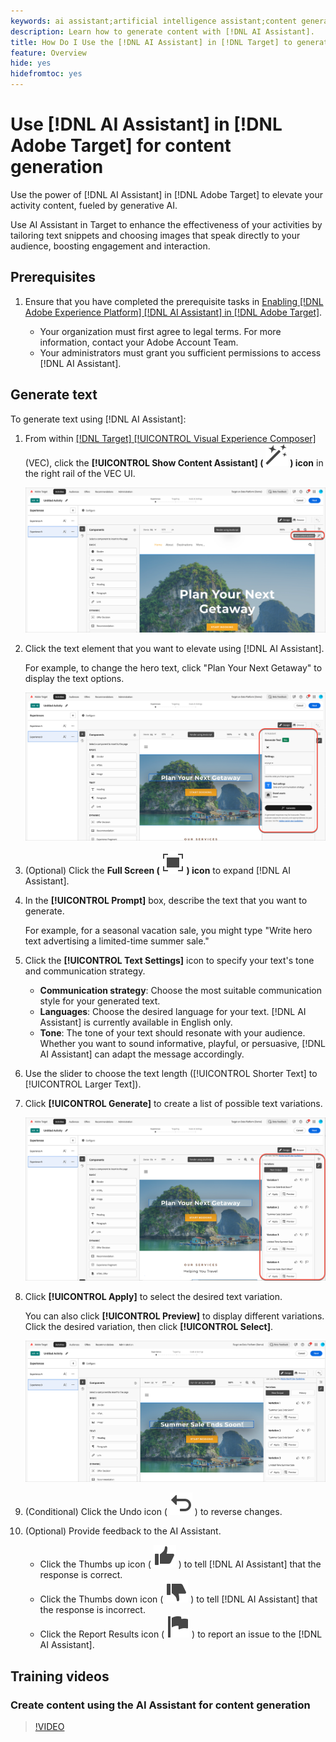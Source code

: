 ```yaml
---
keywords: ai assistant;artificial intelligence assistant;content generation;content accelerator
description: Learn how to generate content with [!DNL AI Assistant].
title: How Do I Use the [!DNL AI Assistant] in [!DNL Target] to generate content?
feature: Overview
hide: yes
hidefromtoc: yes
---
```

# Use [!DNL AI Assistant] in [!DNL Adobe Target] for content generation

Use the power of [!DNL AI Assistant] in [!DNL Adobe Target] to elevate your activity content, fueled by generative AI.

Use AI Assistant in Target to enhance the effectiveness of your activities by tailoring text snippets and choosing images that speak directly to your audience, boosting engagement and interaction.

## Prerequisites

1. Ensure that you have completed the prerequisite tasks in [Enabling [!DNL Adobe Experience Platform] [!DNL AI Assistant] in [!DNL Adobe Target]](/help/main/c-intro/enabling-ai-assistant.md).

   * Your organization must first agree to legal terms. For more information, contact your Adobe Account Team.
   * Your administrators must grant you sufficient permissions to access [!DNL AI Assistant].

## Generate text

To generate text using [!DNL AI Assistant]:

1. From within [[!DNL Target] [!UICONTROL Visual Experience Composer]](/help/main/c-experiences/c-visual-experience-composer/viztarget-options.md) (VEC), click the **[!UICONTROL Show Content Assistant] ( ![Show Content Assistant icon](/help/main/assets/icons/MagicWand.svg) ) icon** in the right rail of the VEC UI.

   ![Show Content Assistant icon](/help/main/c-intro/assets/ai-assistant-conntet-generation-icon.png)

1. Click the text element that you want to elevate using [!DNL AI Assistant].

   For example, to change the hero text, click "Plan Your Next Getaway" to display the text options.

   ![Text Settings pane](/help/main/c-intro/assets/ai-text-settings.png)

1. (Optional) Click the **Full Screen ( ![Full Screen icon](/help/main/assets/icons/FullScreen.svg) ) icon** to expand [!DNL AI Assistant].

1. In the **[!UICONTROL Prompt]** box, describe the text that you want to generate.

   For example, for a seasonal vacation sale, you might type "Write hero text advertising a limited-time summer sale."

1. Click the **[!UICONTROL Text Settings]** icon to specify your text's tone and communication strategy.

   * **Communication strategy**: Choose the most suitable communication style for your generated text.
   * **Languages**: Choose the desired language for your text. [!DNL AI Assistant] is currently available in English only.
   * **Tone**: The tone of your text should resonate with your audience. Whether you want to sound informative, playful, or persuasive, [!DNL AI Assistant] can adapt the message accordingly.
   
1. Use the slider to choose the text length ([!UICONTROL Shorter Text] to [!UICONTROL Larger Text]).

1. Click **[!UICONTROL Generate]** to create a list of possible text variations.

   ![AI Assistant text variations](/help/main/c-intro/assets/ai-variations-text.png)

1. Click **[!UICONTROL Apply]** to select the desired text variation.

   You can also click **[!UICONTROL Preview]** to display different variations. Click the desired variation, then click **[!UICONTROL Select]**.

   ![AI Assistant with generated text](/help/main/c-intro/assets/ai-text-done.png)

1. (Conditional) Click the Undo icon ( ![Undo icon](/help/main/assets/icons/Undo.svg) ) to reverse changes.

1. (Optional) Provide feedback to the AI Assistant.

   * Click the Thumbs up icon ( ![Thumbs up icon](/help/main/assets/icons/ThumbUp.svg) ) to tell [!DNL AI Assistant] that the response is correct.
   * Click the Thumbs down icon ( ![Thumbs down icon](/help/main/assets/icons/ThumbDown.svg) ) to tell [!DNL AI Assistant] that the response is incorrect.
   * Click the Report Results icon ( ![Report results icon](/help/main/assets/icons/Flag.svg) ) to report an issue to the [!DNL AI Assistant].

## Training videos

### Create content using the AI Assistant for content generation

>[!VIDEO](https://video.tv.adobe.com/v/3434635/?learn=on">https://video.tv.adobe.com/v/3434635/?learn=on)








